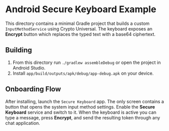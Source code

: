 # Android Secure Keyboard Example

This directory contains a minimal Gradle project that builds a custom
`InputMethodService` using Crypto Universal. The keyboard exposes an
**Encrypt** button which replaces the typed text with a base64
ciphertext.

## Building

1. From this directory run `./gradlew assembleDebug` or open the project in
   Android Studio.
2. Install `app/build/outputs/apk/debug/app-debug.apk` on your device.

## Onboarding Flow

After installing, launch the `Secure Keyboard` app. The only screen
contains a button that opens the system input method settings. Enable the
**Secure Keyboard** service and switch to it. When the keyboard is active
you can type a message, press **Encrypt**, and send the resulting token
through any chat application.
